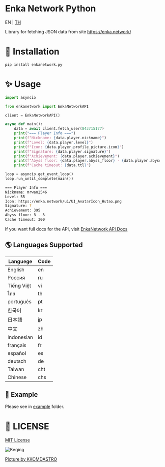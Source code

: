 # Enka Network Python
EN | [TH](./README_TH.md)

Library for fetching JSON data from site https://enka.network/

# 💾 Installation
```
pip install enkanetwork.py
```

# ✨ Usage
```py
import asyncio

from enkanetwork import EnkaNetworkAPI

client = EnkaNetworkAPI()

async def main():
    data = await client.fetch_user(843715177)
    print("=== Player Info ===")
    print(f"Nickname: {data.player.nickname}")
    print(f"Level: {data.player.level}")
    print(f"Icon: {data.player.profile_picture.icon}")
    print(f"Signature: {data.player.signature}")
    print(f"Achievement: {data.player.achievement}")
    print(f"Abyss floor: {data.player.abyss_floor} - {data.player.abyss_room}")
    print(f"Cache timeout: {data.ttl}")

loop = asyncio.get_event_loop()
loop.run_until_complete(main())
```

```sh
=== Player Info ===
Nickname: mrwan2546
Level: 55
Icon: https://enka.network/ui/UI_AvatarIcon_Hutao.png
Signature: ?
Achievement: 395
Abyss floor: 8 - 3
Cache timeout: 300
```

If you want full docs for the API, visit [EnkaNetwork API Docs](https://github.com/EnkaNetwork/API-docs)

## 🌎 Languages Supported
| Languege    |  Code   |
|-------------|---------|
|  English    |     en  |
|  Россия     |     ru  |
|  Tiếng Việt |     vi  |
|  ไทย        |     th  |
|  português  |     pt  |
|  한국어      |     kr  |
|  日本語      |     jp  |
|  中文        |     zh  |
|  Indonesian |     id  |
|  français   |     fr  |
|  español    |     es  |
|  deutsch    |     de  |
|  Taiwan     |    cht  |
|  Chinese    |    chs  |

## 👀 Example
Please see in [example](./example/) folder.

# 📄 LICENSE
[MIT License](./LICENSE)

![Keqing](https://c.tenor.com/MnkpnVCLcb0AAAAC/keqing-dance.gif)

[Picture by KKOMDASTRO](https://twitter.com/KKOMDASTRO)